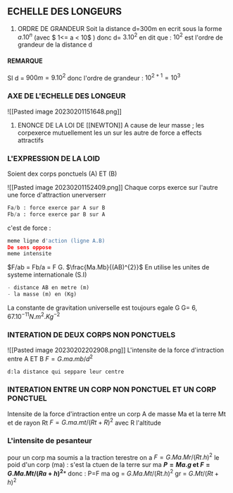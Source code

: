 ## ECHELLE DES LONGEURS 
1) ORDRE DE GRANDEUR 
Soit la distance d=300m
en ecrit sous la forme $a.10^{n}$ (avec $ 1<= a < 10$ ) donc d= $3.10^{2}$ 
en dit que : $10^{2}$ est l'ordre de grandeur de la distance d 
#### REMARQUE 
SI d = $900m = 9.10^{2}$ 
donc l'ordre de grandeur : $10^{2+1} = 10^{3}$ 
### AXE DE L'ECHELLE DES LONGEUR 

![[Pasted image 20230201151648.png]]

1) ENONCE DE LA LOI DE [[NEWTON]]
A cause de leur masse ; les corpexerce mutuellement les un sur les autre de force a effects attractifs
### L'EXPRESSION DE LA LOID 
Soient dex corps ponctuels (A) ET (B) 

![[Pasted image 20230201152409.png]]
Chaque corps exerce sur l'autre une force d'attraction unerverserr
```python
Fa/b : force exerce par A sur B 
Fb/a : force exerce par B sur A 

```
c'est de force : 
```python 
meme ligne d'action (ligne A.B)
De sens oppose 
meme intensite 
```

$F/ab = Fb/a = F G. $\frac{Ma.Mb}{(AB)^{2}}$ 
En utilise les unites de systeme internationale (S.I)
```python
- distance AB en metre (m)
- la masse (m) en (Kg)
```
La constante de gravitation universelle est toujours egale G
G= $6,67.10^{-11} N.m^{2}.Kg^{-2}$  
### INTERATION DE DEUX CORPS NON PONCTUELS

![[Pasted image 20230202202908.png]]
L'intensite de la force d'intraction entre A ET B 
$F=G.ma.mb/d^{2}$ 
```python
d:la distance qui seppare leur centre 

```
### INTERATION ENTRE UN CORP NON PONCTUEL ET UN CORP PONCTUEL
Intensite de la force d'intraction entre un corp A de masse Ma et la terre Mt et de rayon Rt
$F=G.ma.mt/(Rt+R)^{2}$ avec R l'altitude 
### L'intensite de pesanteur      
pour un corp ma soumis a la traction terestre on a $F=G.Ma.Mr/(Rt.h)^{2}$ 
le poid d'un corp (ma) : s'est la ctuen de la terre sur ma 
**$P=Ma.g$    et   $F=G.Ma.Mt/(Ra+h)^{2}$*** 
donc : P=F 
ma og = $G.Ma.Mt/(Rt.h)^{2}$ 
gr = $G.Mt/(Rt+h)^{2}$ 